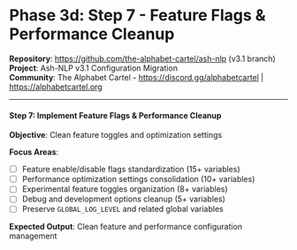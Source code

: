 # Phase 3d: Step 7 - Feature Flags & Performance Cleanup

**Repository**: https://github.com/the-alphabet-cartel/ash-nlp (v3.1 branch)  
**Project**: Ash-NLP v3.1 Configuration Migration  
**Community**: The Alphabet Cartel - https://discord.gg/alphabetcartel | https://alphabetcartel.org

---

#### **Step 7: Implement Feature Flags & Performance Cleanup**

**Objective**: Clean feature toggles and optimization settings

**Focus Areas**:
- [ ] Feature enable/disable flags standardization (15+ variables)
- [ ] Performance optimization settings consolidation (10+ variables)
- [ ] Experimental feature toggles organization (8+ variables)
- [ ] Debug and development options cleanup (5+ variables)
- [ ] Preserve `GLOBAL_LOG_LEVEL` and related global variables

**Expected Output**: Clean feature and performance configuration management